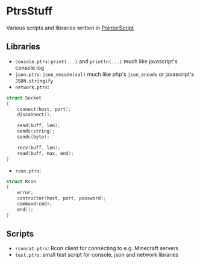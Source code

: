 # PtrsStuff

Various scripts and libraries written in [PointerScript](https://github.com/M4GNV5/PointerScript)

## Libraries
- `console.ptrs`: `print(...)` and `println(...)` much like javascript's console.log
- `json.ptrs`: `json_encode(val)` much like php's `json_encode` or javascript's `JSON.stringify`
- `network.ptrs`:
```C
struct Socket
{
	connect(host, port);
	disconnect();

	send(buff, len);
	sends(string);
	sendc(byte);

	recv(buff, len);
	read(buff, max, end);
}
```

- `rcon.ptrs`:
```C
struct Rcon
{
	error;
	contructor(host, port, password);
	command(cmd);
	end();
}
```

## Scripts
- `rconcat.ptrs`: Rcon client for connecting to e.g. Minecraft servers
- `test.ptrs`: small test script for console, json and network libraries
